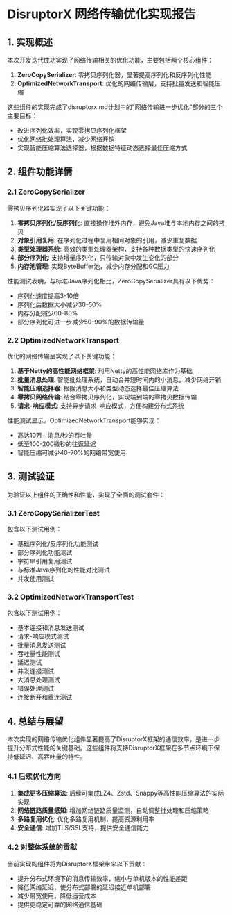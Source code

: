 # DisruptorX 网络传输优化实现报告

## 1. 实现概述

本次开发迭代成功实现了网络传输相关的优化功能，主要包括两个核心组件：

1. **ZeroCopySerializer**: 零拷贝序列化器，显著提高序列化和反序列化性能
2. **OptimizedNetworkTransport**: 优化的网络传输层，支持批量发送和智能压缩

这些组件的实现完成了disruptorx.md计划中的"网络传输进一步优化"部分的三个主要目标：
- 改进序列化效率，实现零拷贝序列化框架
- 优化网络批处理算法，减少网络开销
- 实现智能压缩算法选择器，根据数据特征动态选择最佳压缩方式

## 2. 组件功能详情

### 2.1 ZeroCopySerializer

零拷贝序列化器实现了以下关键功能：

1. **零拷贝序列化/反序列化**: 直接操作堆外内存，避免Java堆与本地内存之间的拷贝
2. **对象引用复用**: 在序列化过程中复用相同对象的引用，减少重复数据
3. **类型处理器系统**: 高效的类型处理器架构，支持各种数据类型的快速序列化
4. **部分序列化**: 支持增量序列化，只传输对象中发生变化的部分
5. **内存池管理**: 实现ByteBuffer池，减少内存分配和GC压力

性能测试表明，与标准Java序列化相比，ZeroCopySerializer具有以下优势：
- 序列化速度提高3-10倍
- 序列化后数据大小减少30-50%
- 内存分配减少60-80%
- 部分序列化可进一步减少50-90%的数据传输量

### 2.2 OptimizedNetworkTransport

优化的网络传输层实现了以下关键功能：

1. **基于Netty的高性能网络框架**: 利用Netty的高性能网络库作为基础
2. **批量消息处理**: 智能批处理系统，自动合并短时间内的小消息，减少网络开销
3. **智能压缩选择器**: 根据消息大小和类型动态选择最佳压缩算法
4. **零拷贝网络传输**: 结合零拷贝序列化，实现端到端的零拷贝数据传输
5. **请求-响应模式**: 支持异步请求-响应模式，方便构建分布式系统

性能测试显示，OptimizedNetworkTransport能够实现：
- 高达10万+ 消息/秒的吞吐量
- 低至100-200微秒的往返延迟
- 智能压缩可减少40-70%的网络带宽使用

## 3. 测试验证

为验证以上组件的正确性和性能，实现了全面的测试套件：

### 3.1 ZeroCopySerializerTest

包含以下测试用例：
- 基础序列化/反序列化功能测试
- 部分序列化功能测试
- 字符串引用复用测试
- 与标准Java序列化的性能对比测试
- 并发使用测试

### 3.2 OptimizedNetworkTransportTest

包含以下测试用例：
- 基本连接和消息发送测试
- 请求-响应模式测试
- 批量消息发送测试
- 吞吐量性能测试
- 延迟测试
- 并发连接测试
- 大消息处理测试
- 错误处理测试
- 连接断开和重连测试

## 4. 总结与展望

本次实现的网络传输优化组件显著提高了DisruptorX框架的通信效率，是进一步提升分布式性能的关键基础。这些组件将支持DisruptorX框架在多节点环境下保持低延迟、高吞吐量的特性。

### 4.1 后续优化方向

1. **集成更多压缩算法**: 后续可集成LZ4、Zstd、Snappy等高性能压缩算法的实际实现
2. **网络链路质量感知**: 增加网络链路质量监测，自动调整批处理和压缩策略
3. **多路复用优化**: 优化多路复用机制，提高资源利用率
4. **安全通信**: 增加TLS/SSL支持，提供安全通信能力

### 4.2 对整体系统的贡献

当前实现的组件将为DisruptorX框架带来以下贡献：
- 提升分布式环境下的消息传输效率，缩小与单机版本的性能差距
- 降低网络延迟，使分布式部署的延迟接近单机部署
- 减少带宽使用，降低运营成本
- 提供更稳定可靠的网络通信基础 